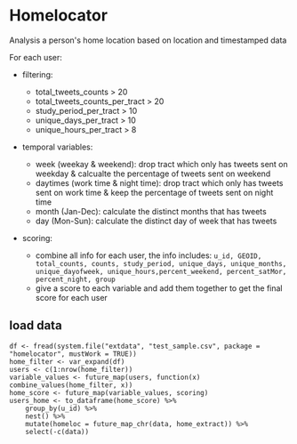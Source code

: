 # Homelocator
Analysis a person's home location based on location and timestamped data

For each user:
- filtering:
    - total_tweets_counts > 20 
    - total_tweets_counts_per_tract > 20
    - study_period_per_tract > 10
    - unique_days_per_tract > 10
    - unique_hours_per_tract > 8
    
- temporal variables:
    - week (weekay & weekend): drop tract which only has tweets sent on weekday & calcualte the percentage of tweets sent on weekend
    - daytimes (work time & night time): drop tract which only has tweets sent on work time & keep the percentage of tweets sent on night time
    - month (Jan-Dec): calculate the distinct months that has tweets 
    - day (Mon-Sun): calculate the distinct day of week that has tweets 

- scoring: 
    - combine all info for each user, the info includes:
    ```u_id, GEOID, total_counts, counts, study_period, unique_days, unique_months, unique_dayofweek, unique_hours,percent_weekend, percent_satMor, percent_night, group```
     - give a score to each variable and add them together to get the final score for each user 
 

## load data
```{r}
df <- fread(system.file("extdata", "test_sample.csv", package = "homelocator", mustWork = TRUE)) 
home_filter <- var_expand(df)
users <- c(1:nrow(home_filter))
variable_values <- future_map(users, function(x) combine_values(home_filter, x)) 
home_score <- future_map(variable_values, scoring)
users_home <- to_dataframe(home_score) %>% 
    group_by(u_id) %>% 
    nest() %>% 
    mutate(homeloc = future_map_chr(data, home_extract)) %>% 
    select(-c(data))
```







